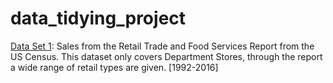 # data_tidying_project

[Data Set 1](https://data.world/retail/department-store-sales): Sales from the Retail Trade and Food Services Report from the US Census. This dataset only covers Department Stores, through the report a wide range of retail types are given. [1992-2016]
